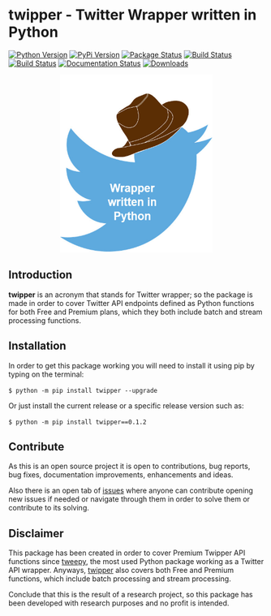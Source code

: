# twipper - Twitter Wrapper written in Python

[![Python Version](https://img.shields.io/pypi/pyversions/twipper.svg)](https://pypi.org/project/twipper/)
[![PyPi Version](https://img.shields.io/pypi/v/twipper.svg)](https://pypi.org/project/twipper/)
[![Package Status](https://img.shields.io/pypi/status/twipper.svg)](https://pypi.org/project/twipper/)
[![Build Status](https://dev.azure.com/alvarob96/alvarob96/_apis/build/status/alvarob96.twipper?branchName=master)](https://dev.azure.com/alvarob96/alvarob96/_build?definitionId=1&_a=summary)
[![Build Status](https://img.shields.io/travis/alvarob96/twipper/master.svg?label=Travis%20CI&logo=travis&logoColor=white)](https://travis-ci.org/alvarob96/twipper)
[![Documentation Status](https://readthedocs.org/projects/twipper/badge/?version=latest)](https://twipper.readthedocs.io/)
[![Downloads](https://img.shields.io/pypi/dm/twipper.svg?style=flat)](https://pypistats.org/packages/twipper)

<p align="center">
  <img src="https://raw.githubusercontent.com/alvarob96/twipper/master/docs/twipper.jpg" width="300" height="350"/>
</p>

## Introduction

**twipper** is an acronym that stands for Twitter wrapper; so the package is made in order to cover Twitter API 
endpoints defined as Python functions for both Free and Premium plans, which they both include batch and stream 
processing functions.

## Installation

In order to get this package working you will need to install it using pip by typing on the terminal:

``$ python -m pip install twipper --upgrade``

Or just install the current release or a specific release version such as:

``$ python -m pip install twipper==0.1.2``

## Contribute

As this is an open source project it is open to contributions, bug reports, bug fixes, documentation improvements, 
enhancements and ideas.

Also there is an open tab of [issues](https://github.com/alvarob96/twipper/issues) where anyone can contribute opening 
new issues if needed or navigate through them in order to solve them or contribute to its solving.

## Disclaimer

This package has been created in order to cover Premium Twipper API functions since [tweepy](https://www.tweepy.org/), 
the most used Python package working as a Twitter API wrapper. Anyways, [twipper](https://github.com/alvarob96/twipper)
also covers both Free and Premium functions, which include batch processing and stream processing.

Conclude that this is the result of a research project, so this package has been developed with research purposes and
no profit is intended.
